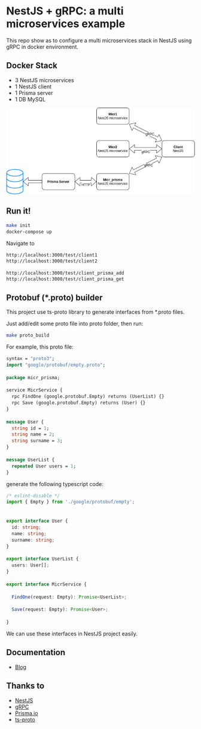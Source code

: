 # NestJS + gRPC: a multi microservices example

This repo show as to configure a multi microservices stack in NestJS using gRPC in docker environment.

## Docker Stack

- 3 NestJS microservices
- 1 NestJS client
- 1 Prisma server
- 1 DB MySQL

<img src="assets/microservices.png">

## Run it!

```bash
make init
docker-compose up
```

Navigate to

```
http://localhost:3000/test/client1
http://localhost:3000/test/client2

http://localhost:3000/test/client_prisma_add
http://localhost:3000/test/client_prisma_get
```

## Protobuf (*.proto) builder
This project use ts-proto library to generate interfaces from *.proto files. 

Just add/edit some proto file into proto folder, then run:
```sh
make proto_build
```

For example, this proto file:
```protobuf
syntax = "proto3";
import "google/protobuf/empty.proto";

package micr_prisma;

service MicrService {
  rpc FindOne (google.protobuf.Empty) returns (UserList) {}
  rpc Save (google.protobuf.Empty) returns (User) {}
}

message User {
  string id = 1;
  string name = 2;
  string surname = 3;
}

message UserList {
  repeated User users = 1;
}
```

generate the following typescript code:
```ts
/* eslint-disable */
import { Empty } from './google/protobuf/empty';


export interface User {
  id: string;
  name: string;
  surname: string;
}

export interface UserList {
  users: User[];
}

export interface MicrService {

  FindOne(request: Empty): Promise<UserList>;

  Save(request: Empty): Promise<User>;

}
```
We can use these interfaces in NestJS project easily.

## Documentation

- <a href="https://mariobuonomo.dev/blog/tutorial-nestjs-microservices-grpc">Blog</a>

## Thanks to

- <a href="https://nestjs.com/">NestJS</a>
- <a href="https://grpc.io/">gRPC</a>
- <a href="https://www.prisma.io/">Prisma.io</a>
- <a href="https://github.com/stephenh/ts-proto">ts-proto</a>
